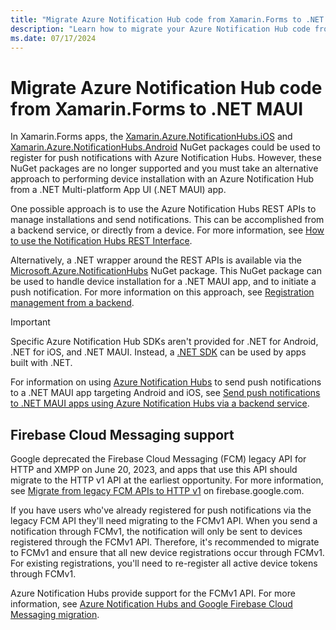 ```yaml
---
title: "Migrate Azure Notification Hub code from Xamarin.Forms to .NET MAUI"
description: "Learn how to migrate your Azure Notification Hub code from a Xamarin.Forms app to a .NET MAUI app."
ms.date: 07/17/2024
---
```


# Migrate Azure Notification Hub code from Xamarin.Forms to .NET MAUI

In Xamarin.Forms apps, the [Xamarin.Azure.NotificationHubs.iOS](https://www.nuget.org/packages/Xamarin.Azure.NotificationHubs.iOS) and [Xamarin.Azure.NotificationHubs.Android](https://www.nuget.org/packages/Xamarin.Azure.NotificationHubs.Android) NuGet packages could be used to register for push notifications with Azure Notification Hubs. However, these NuGet packages are no longer supported and you must take an alternative approach to performing device installation with an Azure Notification Hub from a .NET Multi-platform App UI (.NET MAUI) app.

One possible approach is to use the Azure Notification Hubs REST APIs to manage installations and send notifications. This can be accomplished from a backend service, or directly from a device. For more information, see [How to use the Notification Hubs REST Interface](/rest/api/notificationhubs/use-notification-hubs-rest-interface).

Alternatively, a .NET wrapper around the REST APIs is available via the [Microsoft.Azure.NotificationHubs](https://www.nuget.org/packages/Microsoft.Azure.NotificationHubs) NuGet package. This NuGet package can be used to handle device installation for a .NET MAUI app, and to initiate a push notification. For more information on this approach, see [Registration management from a backend](/azure/notification-hubs/notification-hubs-push-notification-registration-management#registration-management-from-a-backend).

> [!IMPORTANT]
> Specific Azure Notification Hub SDKs aren't provided for .NET for Android, .NET for iOS, and .NET MAUI. Instead, a [.NET SDK](https://www.nuget.org/packages/Microsoft.Azure.NotificationHubs) can be used by apps built with .NET.

For information on using [Azure Notification Hubs](/azure/notification-hubs/notification-hubs-push-notification-overview) to send push notifications to a .NET MAUI app targeting Android and iOS, see [Send push notifications to .NET MAUI apps using Azure Notification Hubs via a backend service](~/data-cloud/push-notifications.md).

## Firebase Cloud Messaging support

Google deprecated the Firebase Cloud Messaging (FCM) legacy API for HTTP and XMPP on June 20, 2023, and apps that use this API should migrate to the HTTP v1 API at the earliest opportunity. For more information, see [Migrate from legacy FCM APIs to HTTP v1](https://firebase.google.com/docs/cloud-messaging/migrate-v1) on firebase.google.com.

If you have users who've already registered for push notifications via the legacy FCM API they'll need migrating to the FCMv1 API. When you send a notification through FCMv1, the notification will only be sent to devices registered through the FCMv1 API. Therefore, it's recommended to migrate to FCMv1 and ensure that all new device registrations occur through FCMv1. For existing registrations, you'll need to re-register all active device tokens through FCMv1.

Azure Notification Hubs provide support for the FCMv1 API. For more information, see [Azure Notification Hubs and Google Firebase Cloud Messaging migration](/azure/notification-hubs/notification-hubs-gcm-to-fcm).
